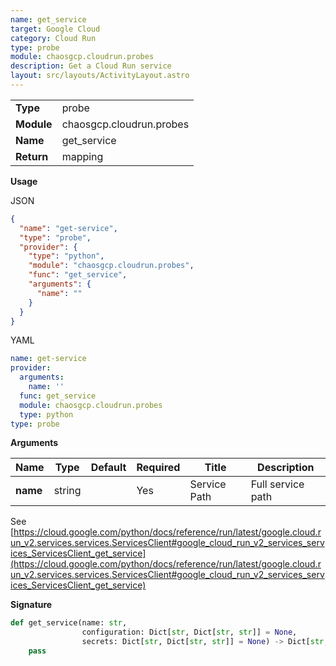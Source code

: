 ```yaml
---
name: get_service
target: Google Cloud
category: Cloud Run
type: probe
module: chaosgcp.cloudrun.probes
description: Get a Cloud Run service
layout: src/layouts/ActivityLayout.astro
---
```


|            |                      |
| ---------- | -------------------- |
| **Type**   | probe               |
| **Module** | chaosgcp.cloudrun.probes |
| **Name**   | get_service     |
| **Return** | mapping              |

**Usage**

JSON

```json
{
  "name": "get-service",
  "type": "probe",
  "provider": {
    "type": "python",
    "module": "chaosgcp.cloudrun.probes",
    "func": "get_service",
    "arguments": {
      "name": ""
    }
  }
}
```

YAML

```yaml
name: get-service
provider:
  arguments:
    name: ''
  func: get_service
  module: chaosgcp.cloudrun.probes
  type: python
type: probe
```

**Arguments**

| Name                    | Type    | Default | Required | Title               | Description                               |
| ----------------------- | ------- | ------- | -------- | ------------------- | ----------------------------------------- |
| **name**         | string  |         | Yes      | Service Path         | Full service path |

See [https://cloud.google.com/python/docs/reference/run/latest/google.cloud.run_v2.services.services.ServicesClient#google_cloud_run_v2_services_services_ServicesClient_get_service](https://cloud.google.com/python/docs/reference/run/latest/google.cloud.run_v2.services.services.ServicesClient#google_cloud_run_v2_services_services_ServicesClient_get_service)

**Signature**

```python
def get_service(name: str,
                configuration: Dict[str, Dict[str, str]] = None,
                secrets: Dict[str, Dict[str, str]] = None) -> Dict[str, Any]:
    pass
```
